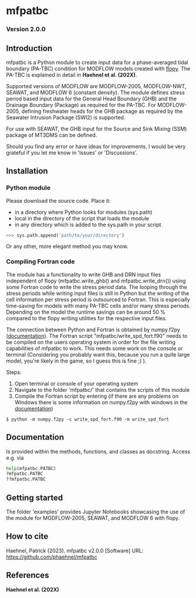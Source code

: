 # mfpatbc
### Version 2.0.0

## Introduction
mfpatbc is a Python module to create input data for a phase-averaged tidal boundary (PA-TBC) condition for MODFLOW models created with [flopy](https://github.com/modflowpy/flopy). The PA-TBC is explained in detail in **Haehnel et al. (202X)**.

Supported versions of MODFLOW are MODFLOW-2005, MODFLOW-NWT, SEAWAT, and MODFLOW 6 (constant density). The module defines stress period based input data for the General Head Boundary (GHB) and the Drainage Boundary (Package) as required for the PA-TBC. For MODFLOW-2005, defining freshwater heads for the GHB package as required by the Seawater Intrusion Package (SWI2) is supported.

For use with SEAWAT, the GHB input for the Source and Sink Mixing (SSM) package of MT3DMS can be defined.

Should you find any error or have ideas for improvements, I would be very grateful if you let me know in 'Issues' or 'Discussions'.

## Installation
### Python module 
Please download the source code.
Place it: 
* in a directory where Python looks for modules (sys.path)
* local in the directory of the script that loads the module
* in any directory which is added to the sys.path in your script 
```python
>>> sys.path.append('path/to/your/directory')
```
Or any other, more elegant method you may know. 

### Compiling Fortran code
The module has a functionality to write GHB and DRN input files independent of flopy (mfpatbc.write_ghb() and mfpatbc.write_drn()) using some Fortran code to write the stress period data. The looping through the stress periods while writing input files is still in Python but the writing of the cell information per stress period is outsourced to Fortran. This is especially time-saving for models with many PA-TBC cells and/or many stress periods. Depending on the model the runtime savings can be around 50 % compared to the flopy writing utilities for the respective input files.

The connection between Python and Fortran is obtained by numpy.f2py ([documentation](https://numpy.org/doc/stable/f2py/index.html)). The Fortran script "mfpatbc/write_spd_fort.f90" needs to be compiled on the users operating system in order for the file writing capabilities of mfpatbc to work. This needs some work on the console or terminal (Considering you probably want this, because you run a quite large model, you're likely in the game, so I guess this is fine ;) ).

Steps:
1. Open terminal or console of your operating system
2. Navigate to the folder 'mfpatbc/' that contains the scripts of this module
3. Compile the Fortran script by entering (if there are any problems on Windows there is some information on numpy.f2py with windows in the [documentation](https://numpy.org/doc/stable/f2py/windows/index.html))
```bas
$ python -m numpy.f2py -c write_spd_fort.f90 -m write_spd_fort
```


## Documentation
Is provided within the methods, functions, and classes as docstring. Access e.g. via
```python
help(mfpatbc.PATBC)
?mfpatbc.PATBC
??mfpatbc.PATBC
```

## Getting started
The folder 'examples' provides Jupyter Notebooks showcasing the use of the module for MODFLOW-2005, SEAWAT, and MODFLOW 6 with flopy.

## How to cite
Haehnel, Patrick (2023). mfpatbc v2.0.0 [Software] URL: https://github.com/phaehnel/mfpatbc

## References
**Haehnel et al. (202X)**
